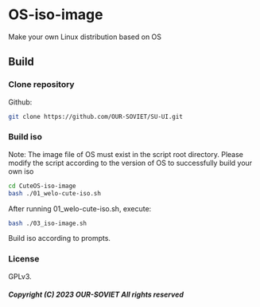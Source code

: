 # OS-iso-image
Make your own Linux distribution based on OS
## Build
### Clone repository
Github:
```bash
git clone https://github.com/OUR-SOVIET/SU-UI.git
```

### Build iso
Note: The image file of OS must exist in the script root directory. Please modify the script according to the version of OS to successfully build your own iso
```bash
cd CuteOS-iso-image
bash ./01_welo-cute-iso.sh
```
After running 01_welo-cute-iso.sh, execute:
```bash
bash ./03_iso-image.sh
```
Build iso according to prompts.

### License
GPLv3.
##### Copyright (C) 2023 OUR-SOVIET All rights reserved
